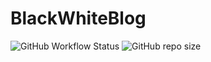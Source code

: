 # BlackWhiteBlog

![GitHub Workflow Status](https://img.shields.io/github/workflow/status/HiveBeats/BlackWhiteBlog/.NET%20Core)
![GitHub repo size](https://img.shields.io/github/repo-size/HiveBeats/BlackWhiteBlog)
